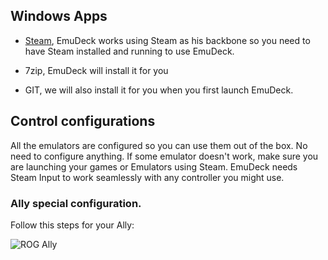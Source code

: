 ## Windows Apps 
- [Steam](https://store.steampowered.com/about/), EmuDeck works using Steam as his backbone so you need to have Steam installed and running to use EmuDeck.

- 7zip, EmuDeck will install it for you

- GIT, we will also install it for you when you first launch EmuDeck.


## Control configurations
All the emulators are configured so you can use them out of the box. No need to configure anything. If some emulator doesn't work, make sure you are launching your games or Emulators using Steam. EmuDeck needs Steam Input to work seamlessly with any controller you might use.

### Ally special configuration.
Follow this steps for your Ally:

<img src="https://c10.patreonusercontent.com/4/patreon-media/p/post/84635205/968f05dbc5fb4f00a9b0821ab41ec46c/eyJ3Ijo2MjB9/1.png?token-time=1688169600&token-hash=88Hilf6SqVWkrCQSHz0Mi0U1IvnAKhPXlStyqzCFFPk%3D" alt="ROG Ally"/>